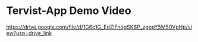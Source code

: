 # Tervist-App Demo Video
https://drive.google.com/file/d/1G6c1G_EdZlFnogSK8P_zgopY5M50VpHp/view?usp=drive_link
